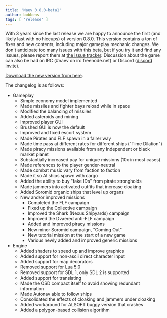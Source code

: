 ```yaml
---
title: 'Naev 0.8.0-beta1'
author: bobbens
tags: [ 'release' ]
---
```


With 3 years since the last release we are happy to announce the first (and
likely last with no hiccups) of version 0.8.0. This version contains a ton of
fixes and new contents, including major gameplay mechanic changes. We don't
anticipate too many issues with this beta, but if you try it and find any
issues, please report them at [the issue
tracker](https://github.com/naev/naev/issues). Discussion about the game can
also be had on IRC (#naev on irc.freenode.net) or Discord ([discord
invite](https://discord.com/invite/nd2M5BR)).

[Download the new version from here](https://github.com/naev/naev/releases/tag/v0.8.0-beta.1).

The changelog is as follows:

* Gameplay
   * Simple economy model implemented
   * Made missiles and fighter bays reload while in space
   * Modified the balancing of missiles
   * Added asteroids and mining
   * Improved player GUI
   * Brushed GUI is now the default
   * Improved and fixed escort system
   * Made Pirates and FLF spawn in a fairer way
   * Made time pass at different rates for different ships ("Time Dilation")
   * Made piracy missions available from any Independent or black market planet
   * Substantially increased pay for unique missions (10x in most cases)
   * Made references to the player gender-neutral
   * Made combat music vary from faction to faction
   * Made it so AI ships spawn with cargo
   * Added the ability to buy "fake IDs" from pirate strongholds
   * Made jammers into activated outfits that increase cloaking
   * Added Soromid organic ships that level up organs
   * New and/or improved missions
      * Completed the FLF campaign
      * Fixed up the Collective campaign
      * Improved the Shark (Nexus Shipyards) campaign
      * Improved the Dvaered anti-FLF campaign
      * Added and improved piracy missions
      * New minor Soromid campaign, "Coming Out"
      * New tutorial mission at the start of a new game
      * Various newly added and improved generic missions
* Engine
   * Added shaders to speed up and improve graphics
   * Added support for non-ascii direct character input
   * Added support for map decorators
   * Removed support for Lua 5.0
   * Removed support for SDL 1, only SDL 2 is supported
   * Added support for translating
   * Made the OSD compact itself to avoid showing redundant information
   * Made Autonav able to follow ships
   * Consolidated the effects of cloaking and jammers under cloaking
   * Added workaround for ALSOFT buggy version that crashes
   * Added a polygon-based collision algorithm

